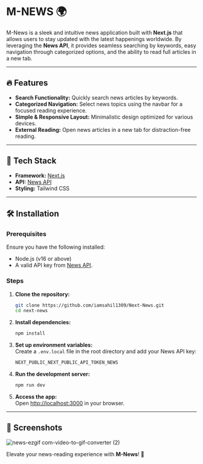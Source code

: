 # M-NEWS 🌍

M-News is a sleek and intuitive news application built with **Next.js** that allows users to stay updated with the latest happenings worldwide. By leveraging the **News API**, it provides seamless searching by keywords, easy navigation through categorized options, and the ability to read full articles in a new tab.  

---

## 🔥 Features  
- **Search Functionality:** Quickly search news articles by keywords.  
- **Categorized Navigation:** Select news topics using the navbar for a focused reading experience.  
- **Simple & Responsive Layout:** Minimalistic design optimized for various devices.  
- **External Reading:** Open news articles in a new tab for distraction-free reading.  

---

## 🚀 Tech Stack  
- **Framework:** [Next.js](https://nextjs.org/)  
- **API:** [News API](https://newsapi.org/)  
- **Styling:** Tailwind CSS   

---

## 🛠️ Installation  

### Prerequisites  
Ensure you have the following installed:  
- Node.js (v16 or above)  
- A valid API key from [News API](https://newsapi.org/).  

### Steps  

1. **Clone the repository:**  
   ```bash  
   git clone https://github.com/iamsahil1309/Next-News.git
   cd next-news  
   ```  

2. **Install dependencies:**  
   ```bash  
   npm install  
   ```  

3. **Set up environment variables:**  
   Create a `.env.local` file in the root directory and add your News API key:  
   ```bash  
   NEXT_PUBLIC_NEXT_PUBLIC_API_TOKEN_NEWS  
   ```  

4. **Run the development server:**  
   ```bash  
   npm run dev  
   ```  

5. **Access the app:**  
   Open [http://localhost:3000](http://localhost:3000) in your browser.  

---

## 🌟 Screenshots  
 

![news-ezgif com-video-to-gif-converter (2)](https://github.com/user-attachments/assets/c9e503d8-26d8-44d1-8bbe-3e0b5648362c)



Elevate your news-reading experience with **M-News**! 🌟  

